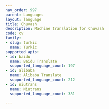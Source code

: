 ```yaml
---
nav_order: 997
parent: Languages
layout: language
title: Chuvash
description: Machine translation for Chuvash
code: cv
family:
- slug: turkic
  name: Turkic
supported_apis:
- id: baidu
  name: Baidu Translate
  supported_language_count: 197
- id: alibaba
  name: Alibaba Translate
  supported_language_count: 212
- id: niutrans
  name: Niutrans
  supported_language_count: 381

---
```


